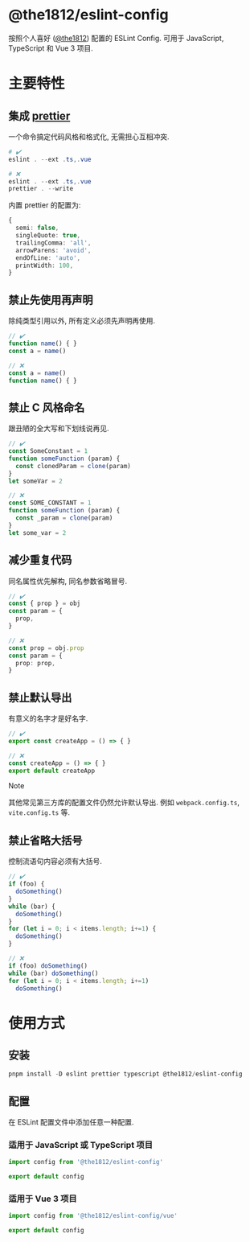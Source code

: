 # @the1812/eslint-config

按照个人喜好 ([@the1812](https://github.com/the1812/)) 配置的 ESLint Config. 可用于 JavaScript, TypeScript 和 Vue 3 项目.

# 主要特性
## 集成 [prettier](https://prettier.io/)
一个命令搞定代码风格和格式化, 无需担心互相冲突.

```powershell
# ✔️
eslint . --ext .ts,.vue

# ❌
eslint . --ext .ts,.vue
prettier . --write
```

内置 prettier 的配置为:
```ts
{
  semi: false,
  singleQuote: true,
  trailingComma: 'all',
  arrowParens: 'avoid',
  endOfLine: 'auto',
  printWidth: 100,
}
```

## 禁止先使用再声明
除纯类型引用以外, 所有定义必须先声明再使用.

```ts
// ✔️
function name() { }
const a = name()

// ❌
const a = name()
function name() { }
```

## 禁止 C 风格命名
跟丑陋的全大写和下划线说再见.

```ts
// ✔️
const SomeConstant = 1
function someFunction (param) {
  const clonedParam = clone(param)
}
let someVar = 2

// ❌
const SOME_CONSTANT = 1
function someFunction (param) {
  const _param = clone(param)
}
let some_var = 2
```

## 减少重复代码
同名属性优先解构, 同名参数省略冒号.

```ts
// ✔️
const { prop } = obj
const param = {
  prop,
}

// ❌
const prop = obj.prop
const param = {
  prop: prop,
}
```

## 禁止默认导出
有意义的名字才是好名字.

```ts
// ✔️
export const createApp = () => { }

// ❌
const createApp = () => { }
export default createApp
```

> [!NOTE]
> 其他常见第三方库的配置文件仍然允许默认导出. 例如 `webpack.config.ts`, `vite.config.ts` 等.

## 禁止省略大括号
控制流语句内容必须有大括号.

```ts
// ✔️
if (foo) {
  doSomething()
}
while (bar) {
  doSomething()
}
for (let i = 0; i < items.length; i+=1) {
  doSomething()
}

// ❌
if (foo) doSomething()
while (bar) doSomething()
for (let i = 0; i < items.length; i+=1)
  doSomething()
```

# 使用方式

## 安装

```powershell
pnpm install -D eslint prettier typescript @the1812/eslint-config
```

## 配置

在 ESLint 配置文件中添加任意一种配置.

### 适用于 JavaScript 或 TypeScript 项目
```JavaScript
import config from '@the1812/eslint-config'

export default config
```

### 适用于 Vue 3 项目
```JavaScript
import config from '@the1812/eslint-config/vue'

export default config
```
